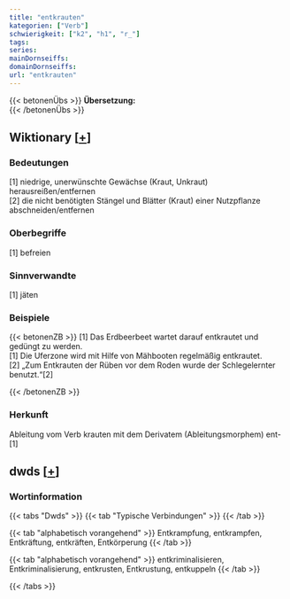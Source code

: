 ```yaml
---
title: "entkrauten"
kategorien: ["Verb"]
schwierigkeit: ["k2", "h1", "r_"]
tags:
series:
mainDornseiffs:
domainDornseiffs:
url: "entkrauten"
---
```


{{< betonenÜbs >}}
**Übersetzung:**  
{{< /betonenÜbs >}}

## Wiktionary [[+](https://de.wiktionary.org/wiki/entkrauten)]

### Bedeutungen
[1] niedrige, unerwünschte Gewächse (Kraut, Unkraut) herausreißen/entfernen  
[2] die nicht benötigten Stängel und Blätter (Kraut) einer Nutzpflanze abschneiden/entfernen  

### Oberbegriffe
[1] befreien  

### Sinnverwandte
[1] jäten  

### Beispiele
{{< betonenZB >}}
[1] Das Erdbeerbeet wartet darauf entkrautet und gedüngt zu werden.  
[1] Die Uferzone wird mit Hilfe von Mähbooten regelmäßig entkrautet.  
[2] „Zum Entkrauten der Rüben vor dem Roden wurde der Schlegelernter benutzt.“[2]  

{{< /betonenZB >}}
### Herkunft
Ableitung vom Verb krauten mit dem Derivatem (Ableitungsmorphem) ent-[1]  



## dwds [[+](https://www.dwds.de/wb/entkrauten)]

### Wortinformation
{{< tabs "Dwds" >}}
{{< tab "Typische Verbindungen" >}}
{{< /tab >}}

{{< tab "alphabetisch vorangehend" >}}
Entkrampfung, entkrampfen, Entkräftung, entkräften, Entkörperung
{{< /tab >}}

{{< tab "alphabetisch vorangehend" >}}
entkriminalisieren, Entkriminalisierung, entkrusten, Entkrustung, entkuppeln
{{< /tab >}}

{{< /tabs >}}

